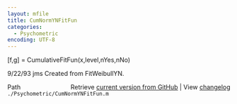 ```yaml
---
layout: mfile
title: CumNormYNFitFun
categories:
  - Psychometric
encoding: UTF-8
---
```


[f,g] = CumulativeFitFun(x,level,nYes,nNo)

9/22/93   jms  Created from FitWeibullYN.


<div class="code_header" style="text-align:right;">
  <span style="float:left;">Path&nbsp;&nbsp;</span> <span class="counter">Retrieve <a href=
  "https://raw.github.com/Psychtoolbox-3/Psychtoolbox-3/beta/./Psychometric/CumNormYNFitFun.m">current version from GitHub</a> | View <a href=
  "https://github.com/Psychtoolbox-3/Psychtoolbox-3/commits/beta/./Psychometric/CumNormYNFitFun.m">changelog</a></span>
</div>
<div class="code">
  <code>./Psychometric/CumNormYNFitFun.m</code>
</div>
